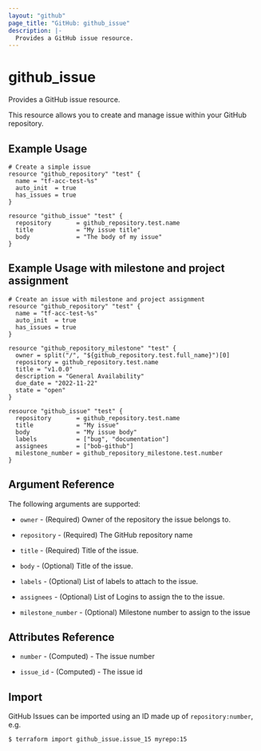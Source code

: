 ```yaml
---
layout: "github"
page_title: "GitHub: github_issue"
description: |-
  Provides a GitHub issue resource.
---
```


# github_issue

Provides a GitHub issue resource.

This resource allows you to create and manage issue within your
GitHub repository.

## Example Usage

```hcl
# Create a simple issue
resource "github_repository" "test" {
  name = "tf-acc-test-%s"
  auto_init  = true
  has_issues = true
}

resource "github_issue" "test" {
  repository       = github_repository.test.name
  title            = "My issue title"
  body             = "The body of my issue"
}
```

## Example Usage with milestone and project assignment

```hcl
# Create an issue with milestone and project assignment
resource "github_repository" "test" {
  name = "tf-acc-test-%s"
  auto_init  = true
  has_issues = true
}

resource "github_repository_milestone" "test" {
  owner = split("/", "${github_repository.test.full_name}")[0]
  repository = github_repository.test.name
  title = "v1.0.0"
  description = "General Availability"
  due_date = "2022-11-22"
  state = "open"
}

resource "github_issue" "test" {
  repository       = github_repository.test.name
  title            = "My issue"
  body             = "My issue body"
  labels           = ["bug", "documentation"]
  assignees        = ["bob-github"]
  milestone_number = github_repository_milestone.test.number
}
```

## Argument Reference

The following arguments are supported:

* `owner` - (Required) Owner of the repository the issue belongs to.

* `repository` - (Required) The GitHub repository name

* `title` - (Required) Title of the issue.

* `body` - (Optional) Title of the issue.

* `labels` - (Optional) List of labels to attach to the issue. 

* `assignees` - (Optional) List of Logins to assign the to the issue.

* `milestone_number` - (Optional) Milestone number to assign to the issue

## Attributes Reference

* `number` - (Computed) - The issue number

* `issue_id` - (Computed) - The issue id

## Import

GitHub Issues can be imported using an ID made up of `repository:number`, e.g.

```
$ terraform import github_issue.issue_15 myrepo:15
```
